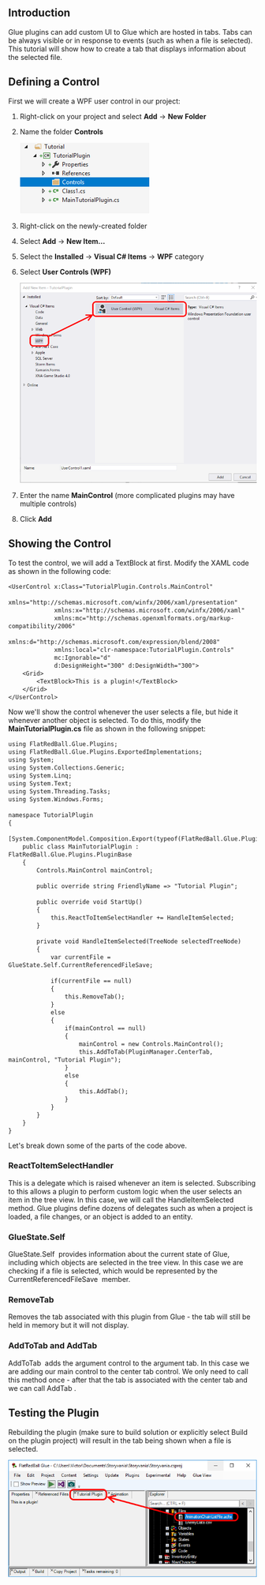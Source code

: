 ## Introduction

Glue plugins can add custom UI to Glue which are hosted in tabs. Tabs can be always visible or in response to events (such as when a file is selected). This tutorial will show how to create a tab that displays information about the selected file.

## Defining a Control

First we will create a WPF user control in our project:

1.  Right-click on your project and select **Add** -\> **New** **Folder**

2.  Name the folder ****Controls****

    ![](/media/2018-02-img_5a8061301231f.png)

3.  Right-click on the newly-created folder

4.  Select **Add** -\> **New Item...**

5.  Select the **Installed** -\> **Visual C# Items** -\> **WPF** category

6.  Select **User Controls (WPF)**

    ![](/media/2018-02-img_5a8062529e30e.png)

7.  Enter the name **MainControl** (more complicated plugins may have multiple controls)

8.  Click **Add**

## Showing the Control

To test the control, we will add a TextBlock at first. Modify the XAML code as shown in the following code:

``` lang:c#
<UserControl x:Class="TutorialPlugin.Controls.MainControl"
             xmlns="http://schemas.microsoft.com/winfx/2006/xaml/presentation"
             xmlns:x="http://schemas.microsoft.com/winfx/2006/xaml"
             xmlns:mc="http://schemas.openxmlformats.org/markup-compatibility/2006" 
             xmlns:d="http://schemas.microsoft.com/expression/blend/2008" 
             xmlns:local="clr-namespace:TutorialPlugin.Controls"
             mc:Ignorable="d" 
             d:DesignHeight="300" d:DesignWidth="300">
    <Grid>
        <TextBlock>This is a plugin!</TextBlock>
    </Grid>
</UserControl>
```

Now we'll show the control whenever the user selects a file, but hide it whenever another object is selected. To do this, modify the **MainTutorialPlugin.cs** file as shown in the following snippet:

``` lang:c#
using FlatRedBall.Glue.Plugins;
using FlatRedBall.Glue.Plugins.ExportedImplementations;
using System;
using System.Collections.Generic;
using System.Linq;
using System.Text;
using System.Threading.Tasks;
using System.Windows.Forms;

namespace TutorialPlugin
{
    [System.ComponentModel.Composition.Export(typeof(FlatRedBall.Glue.Plugins.PluginBase))]
    public class MainTutorialPlugin : FlatRedBall.Glue.Plugins.PluginBase
    {
        Controls.MainControl mainControl;

        public override string FriendlyName => "Tutorial Plugin";

        public override void StartUp()
        {
            this.ReactToItemSelectHandler += HandleItemSelected;
        }

        private void HandleItemSelected(TreeNode selectedTreeNode)
        {
            var currentFile = GlueState.Self.CurrentReferencedFileSave;

            if(currentFile == null)
            {
                this.RemoveTab();
            }
            else
            {
                if(mainControl == null)
                {
                    mainControl = new Controls.MainControl();
                    this.AddToTab(PluginManager.CenterTab, mainControl, "Tutorial Plugin");
                }
                else
                {
                    this.AddTab();
                }
            }
        }
    }
}
```

Let's break down some of the parts of the code above.

### ReactToItemSelectHandler

This is a delegate which is raised whenever an item is selected. Subscribing to this allows a plugin to perform custom logic when the user selects an item in the tree view. In this case, we will call the HandleItemSelected method. Glue plugins define dozens of delegates such as when a project is loaded, a file changes, or an object is added to an entity.

### GlueState.Self

GlueState.Self  provides information about the current state of Glue, including which objects are selected in the tree view. In this case we are checking if a file is selected, which would be represented by the CurrentReferencedFileSave  member.

### RemoveTab

Removes the tab associated with this plugin from Glue - the tab will still be held in memory but it will not display.

### AddToTab and AddTab

AddToTab  adds the argument control to the argument tab. In this case we are adding our main control to the center tab control. We only need to call this method once - after that the tab is associated with the center tab and we can call AddTab .

## Testing the Plugin

Rebuilding the plugin (make sure to build solution or explicitly select Build on the plugin project) will result in the tab being shown when a file is selected.

![](/media/2018-02-img_5a807055eaa60.png)

